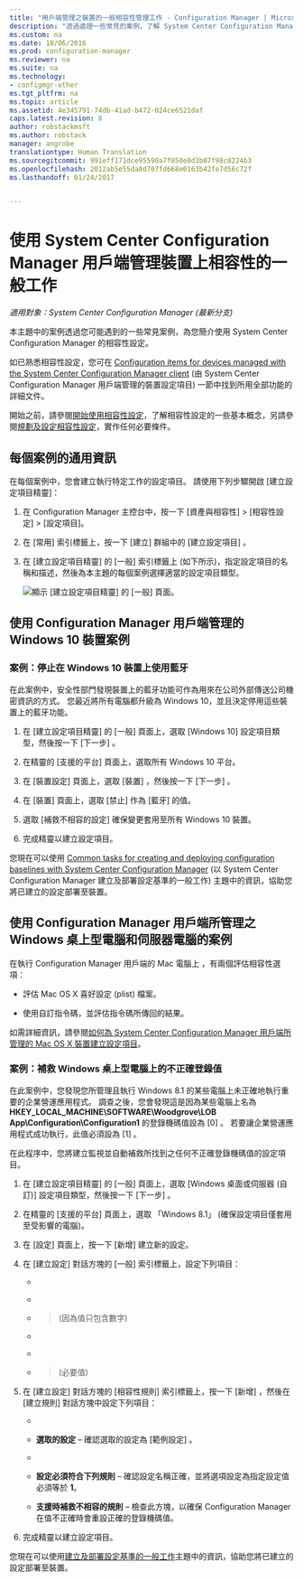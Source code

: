 ```yaml
---
title: "用戶端管理之裝置的一般相容性管理工作 - Configuration Manager | Microsoft Docs"
description: "透過處理一些常見的案例，了解 System Center Configuration Manager 相容性設定需要。"
ms.custom: na
ms.date: 10/06/2016
ms.prod: configuration-manager
ms.reviewer: na
ms.suite: na
ms.technology:
- configmgr-other
ms.tgt_pltfrm: na
ms.topic: article
ms.assetid: 4e345791-74db-41ad-b472-024ce6521daf
caps.latest.revision: 8
author: robstackmsft
ms.author: robstack
manager: angrobe
translationtype: Human Translation
ms.sourcegitcommit: 991eff171dce95590a7f050e0d3b07f98c0224b3
ms.openlocfilehash: 2012ab5e55da8d707fd668e0163b42fe7d56c72f
ms.lasthandoff: 01/24/2017


---
```

# <a name="common-tasks-for-managing-compliance-on-devices-with-the-system-center-configuration-manager-client"></a>使用 System Center Configuration Manager 用戶端管理裝置上相容性的一般工作

*適用對象：System Center Configuration Manager (最新分支)*

本主題中的案例透過您可能遇到的一些常見案例，為您簡介使用 System Center Configuration Manager 的相容性設定。  

 如已熟悉相容性設定，您可在 [Configuration items for devices managed with the System Center Configuration Manager client](../../compliance/deploy-use/configuration-items-for-devices-managed-with-the-client.md) (由 System Center Configuration Manager 用戶端管理的裝置設定項目) 一節中找到所用全部功能的詳細文件。  

 開始之前，請參閱[開始使用相容性設定](../../compliance/get-started/get-started-with-compliance-settings.md)，了解相容性設定的一些基本概念，另請參閱[規劃及設定相容性設定](../../compliance/plan-design/plan-for-and-configure-compliance-settings.md)，實作任何必要條件。  

## <a name="general-information-for-each-scenario"></a>每個案例的通用資訊  
 在每個案例中，您會建立執行特定工作的設定項目。 請使用下列步驟開啟 [建立設定項目精靈]：  

1.  在 Configuration Manager 主控台中，按一下 [資產與相容性] > [相容性設定] > [設定項目]。  

3.  在 [常用]  索引標籤上，按一下 [建立]  群組中的 [建立設定項目] 。  

4.  在 [建立設定項目精靈] 的 [一般]  索引標籤上 (如下所示)，指定設定項目的名稱和描述，然後為本主題的每個案例選擇適當的設定項目類型。  

     ![顯示 [建立設定項目精靈] 的 [一般] 頁面。](/sccm/compliance/plan-design/media/Compliance-Settings-Wizard---1.png)  

## <a name="scenarios-for-windows-10-devices-managed-with-the-configuration-manager-client"></a>使用 Configuration Manager 用戶端管理的 Windows 10 裝置案例  

### <a name="scenario-disable-the-use-of-bluetooth-on-windows-10-devices"></a>案例：停止在 Windows 10 裝置上使用藍牙  
 在此案例中，安全性部門發現裝置上的藍牙功能可作為用來在公司外部傳送公司機密資訊的方式。 您最近將所有電腦都升級為 Windows 10，並且決定停用這些裝置上的藍牙功能。  

1.  在 [建立設定項目精靈] 的 [一般]  頁面上，選取 [Windows 10]  設定項目類型，然後按一下 [下一步] 。  

2.  在精靈的 [支援的平台]  頁面上，選取所有 Windows 10 平台。  

3.  在 [裝置設定]  頁面上，選取 [裝置] ，然後按一下 [下一步] 。  

4.  在 [裝置]  頁面上，選取 [禁止]  作為 [藍牙] 的值。  

5.  選取 [補救不相容的設定]  確保變更套用至所有 Windows 10 裝置。  

6.  完成精靈以建立設定項目。  

 您現在可以使用 [Common tasks for creating and deploying configuration baselines with System Center Configuration Manager](../../compliance/plan-design/common-tasks-for-creating-and-deploying-configuration-baselines.md) (以 System Center Configuration Manager 建立及部署設定基準的一般工作) 主題中的資訊，協助您將已建立的設定部署至裝置。  

## <a name="scenarios-for-windows-desktop-and-server-computers-managed-with-the-configuration-manager-client"></a>使用 Configuration Manager 用戶端所管理之 Windows 桌上型電腦和伺服器電腦的案例  
 在執行 Configuration Manager 用戶端的 Mac 電腦上 ，有兩個評估相容性選項：  

-   評估 Mac OS X 喜好設定 (plist) 檔案。  

-   使用自訂指令碼，並評估指令碼所傳回的結果。  

 如需詳細資訊，請參閱[如何為 System Center Configuration Manager 用戶端所管理的 Mac OS X 裝置建立設定項目](../../compliance/deploy-use/create-configuration-items-for-mac-os-x-devices-managed-with-the-client.md)。  

### <a name="scenario-remediate-an-incorrect-registry-value-on-windows-desktop-computers"></a>案例：補救 Windows 桌上型電腦上的不正確登錄值  
 在此案例中，您發現您所管理且執行 Windows 8.1 的某些電腦上未正確地執行重要的企業營運應用程式。 調查之後，您會發現這是因為某些電腦上名為 **HKEY_LOCAL_MACHINE\SOFTWARE\Woodgrove\LOB App\Configuration\Configuration1** 的登錄機碼值設為 [0]  。 若要讓企業營運應用程式成功執行，此值必須設為 [1] 。  

 在此程序中，您將建立監視並自動補救所找到之任何不正確登錄機碼值的設定項目。  

1.  在 [建立設定項目精靈] 的 [一般]  頁面上，選取 [Windows 桌面或伺服器 (自訂)]  設定項目類型，然後按一下 [下一步] 。  

2.  在精靈的 [支援的平台]  頁面上，選取 「Windows 8.1」  (確保設定項目僅套用至受影響的電腦)。  

3.  在 [設定]  頁面上，按一下 [新增]  建立新的設定。  

4.  在 [建立設定]  對話方塊的 [一般]  索引標籤上，設定下列項目：  

    -    >   

    -    >   

    -    >  (因為值只包含數字)  

    -    >   

    -    >   

    -    >  (必要值)  

5.  在 [建立設定]  對話方塊的 [相容性規則]  索引標籤上，按一下 [新增] ，然後在 [建立規則]  對話方塊中設定下列項目：  

    -    >   

    -   **選取的設定** – 確認選取的設定為 [範例設定] 。  

    -    >   

    -   **設定必須符合下列規則** – 確認設定名稱正確，並將選項設定為指定設定值必須等於 **1**。  

    -   **支援時補救不相容的規則** – 檢查此方塊，以確保 Configuration Manager 在值不正確時會重設正確的登錄機碼值。  

6.  完成精靈以建立設定項目。  

 您現在可以使用[建立及部署設定基準的一般工作](../../compliance/plan-design/common-tasks-for-creating-and-deploying-configuration-baselines.md)主題中的資訊，協助您將已建立的設定部署至裝置。  

